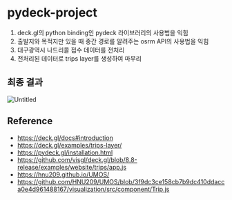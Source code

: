 # pydeck-project

1. deck.gl의 python binding인 pydeck 라이브러리의 사용법을 익힘
2. 출발지와 목적지만 있을 때 중간 경로를 알려주는 osrm API의 사용법을 익힘
3. 대구광역시 나드리콜 접수 데이터를 전처리
4. 전처리된 데이터로 trips layer를 생성하여 마무리

## 최종 결과

![Untitled](https://user-images.githubusercontent.com/25413312/187372745-9f432e9d-8454-419f-8028-6e7a0ef5c640.png)

## Reference

- https://deck.gl/docs#introduction
- https://deck.gl/examples/trips-layer/
- https://pydeck.gl/installation.html
- https://github.com/visgl/deck.gl/blob/8.8-release/examples/website/trips/app.js
- https://hnu209.github.io/UMOS/
- https://github.com/HNU209/UMOS/blob/3f9dc3ce158cb7b9dc410ddacca0e4d961488167/visualization/src/component/Trip.js
